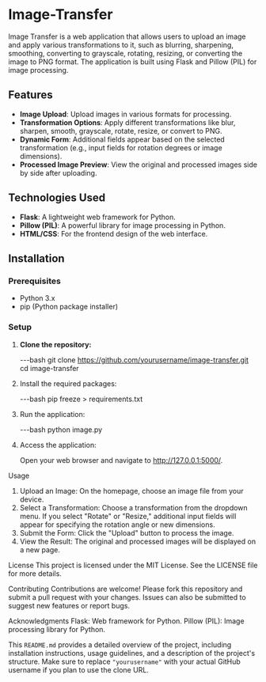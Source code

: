 # Image-Transfer

Image Transfer is a web application that allows users to upload an image and apply various transformations to it, such as blurring, sharpening, smoothing, converting to grayscale, rotating, resizing, or converting the image to PNG format. The application is built using Flask and Pillow (PIL) for image processing.

## Features

- **Image Upload**: Upload images in various formats for processing.
- **Transformation Options**: Apply different transformations like blur, sharpen, smooth, grayscale, rotate, resize, or convert to PNG.
- **Dynamic Form**: Additional fields appear based on the selected transformation (e.g., input fields for rotation degrees or image dimensions).
- **Processed Image Preview**: View the original and processed images side by side after uploading.

## Technologies Used

- **Flask**: A lightweight web framework for Python.
- **Pillow (PIL)**: A powerful library for image processing in Python.
- **HTML/CSS**: For the frontend design of the web interface.

## Installation

### Prerequisites

- Python 3.x
- pip (Python package installer)

### Setup

1. **Clone the repository:**

   ---bash
   git clone https://github.com/yourusername/image-transfer.git
   cd image-transfer

2. Install the required packages:

    ---bash
    pip freeze > requirements.txt
    
3. Run the application:

    ---bash
    python image.py
  
4. Access the application:

   Open your web browser and navigate to http://127.0.0.1:5000/.

Usage
1. Upload an Image: On the homepage, choose an image file from your device.
2. Select a Transformation: Choose a transformation from the dropdown menu. If you select "Rotate" or "Resize," additional input fields will appear for specifying the rotation angle or new dimensions.
3. Submit the Form: Click the "Upload" button to process the image.
4. View the Result: The original and processed images will be displayed on a new page.

License
This project is licensed under the MIT License. See the LICENSE file for more details.

Contributing
Contributions are welcome! Please fork this repository and submit a pull request with your changes. Issues can also be submitted to suggest new features or report bugs.

Acknowledgments
Flask: Web framework for Python.
Pillow (PIL): Image processing library for Python.

This `README.md` provides a detailed overview of the project, including installation instructions, usage guidelines, and a description of the project's structure. Make sure to replace `"yourusername"` with your actual GitHub username if you plan to use the clone URL.
